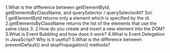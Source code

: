 1.What is the difference between getElementById, getElementsByClassName, and querySelector / querySelectorAll?
Sol: 
     1.getElementById returns only a  element which is  specified by the  id.
     2.getElementsByClassName returns the list of the elements that use the same class 
     3.
2.How do you create and insert a new element into the DOM?
3.What is Event Bubbling and how does it work?
4.What is Event Delegation in JavaScript? Why is it useful?
5.What is the difference between preventDefault() and stopPropagation() methods?